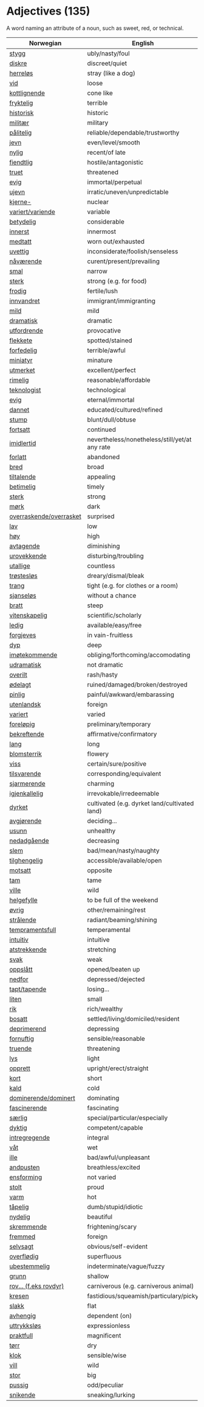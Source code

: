 # Adjectives (135)

A word naming an attribute of a noun, such as sweet, red, or technical.

| Norwegian | English |
| --- | --- |
| [stygg](https://www.ordnett.no/search?language=no&phrase=stygg) | ubly/nasty/foul |
| [diskre](https://www.ordnett.no/search?language=no&phrase=diskre) | discreet/quiet |
| [herreløs](https://www.ordnett.no/search?language=no&phrase=herreløs) | stray (like a dog) |
| [vid](https://www.ordnett.no/search?language=no&phrase=vid) | loose |
| [kottlignende](https://www.ordnett.no/search?language=no&phrase=kottlignende) | cone like |
| [fryktelig](https://www.ordnett.no/search?language=no&phrase=fryktelig) | terrible |
| [historisk](https://www.ordnett.no/search?language=no&phrase=historisk) | historic |
| [militær](https://www.ordnett.no/search?language=no&phrase=militær) | military |
| [pålitelig](https://www.ordnett.no/search?language=no&phrase=pålitelig) | reliable/dependable/trustworthy |
| [jevn](https://www.ordnett.no/search?language=no&phrase=jevn) | even/level/smooth |
| [nylig](https://www.ordnett.no/search?language=no&phrase=nylig) | recent/of late |
| [fiendtlig](https://www.ordnett.no/search?language=no&phrase=fiendtlig) | hostile/antagonistic |
| [truet](https://www.ordnett.no/search?language=no&phrase=truet) | threatened |
| [evig](https://www.ordnett.no/search?language=no&phrase=evig) | immortal/perpetual |
| [ujevn](https://www.ordnett.no/search?language=no&phrase=ujevn) | irratic/uneven/unpredictable |
| [kjerne-](https://www.ordnett.no/search?language=no&phrase=kjerne-) | nuclear |
| [variert/variende](https://www.ordnett.no/search?language=no&phrase=variert/variende) | variable |
| [betydelig](https://www.ordnett.no/search?language=no&phrase=betydelig) | considerable |
| [innerst](https://www.ordnett.no/search?language=no&phrase=innerst) | innermost |
| [medtatt](https://www.ordnett.no/search?language=no&phrase=medtatt) | worn out/exhausted |
| [uvettig](https://www.ordnett.no/search?language=no&phrase=uvettig) | inconsiderate/foolish/senseless |
| [nåværende](https://www.ordnett.no/search?language=no&phrase=nåværende) | curent/present/prevailing |
| [smal](https://www.ordnett.no/search?language=no&phrase=smal) | narrow |
| [sterk](https://www.ordnett.no/search?language=no&phrase=sterk) | strong (e.g. for food) |
| [frodig](https://www.ordnett.no/search?language=no&phrase=frodig) | fertile/lush |
| [innvandret](https://www.ordnett.no/search?language=no&phrase=innvandret) | immigrant/immigranting |
| [mild](https://www.ordnett.no/search?language=no&phrase=mild) | mild |
| [dramatisk](https://www.ordnett.no/search?language=no&phrase=dramatisk) | dramatic |
| [utfordrende](https://www.ordnett.no/search?language=no&phrase=utfordrende) | provocative |
| [flekkete](https://www.ordnett.no/search?language=no&phrase=flekkete) | spotted/stained |
| [forfedelig](https://www.ordnett.no/search?language=no&phrase=forfedelig) | terrible/awful |
| [miniatyr](https://www.ordnett.no/search?language=no&phrase=miniatyr) | minature |
| [utmerket](https://www.ordnett.no/search?language=no&phrase=utmerket) | excellent/perfect |
| [rimelig](https://www.ordnett.no/search?language=no&phrase=rimelig) | reasonable/affordable |
| [teknologist](https://www.ordnett.no/search?language=no&phrase=teknologist) | technological |
| [evig](https://www.ordnett.no/search?language=no&phrase=evig) | eternal/immortal |
| [dannet](https://www.ordnett.no/search?language=no&phrase=dannet) | educated/cultured/refined |
| [stump](https://www.ordnett.no/search?language=no&phrase=stump) | blunt/dull/obtuse |
| [fortsatt](https://www.ordnett.no/search?language=no&phrase=fortsatt) | continued |
| [imidlertid](https://www.ordnett.no/search?language=no&phrase=imidlertid) | nevertheless/nonetheless/still/yet/at any rate |
| [forlatt](https://www.ordnett.no/search?language=no&phrase=forlatt) | abandoned |
| [bred](https://www.ordnett.no/search?language=no&phrase=bred) | broad |
| [tiltalende](https://www.ordnett.no/search?language=no&phrase=tiltalende) | appealing |
| [betimelig](https://www.ordnett.no/search?language=no&phrase=betimelig) | timely |
| [sterk](https://www.ordnett.no/search?language=no&phrase=sterk) | strong |
| [mørk](https://www.ordnett.no/search?language=no&phrase=mørk) | dark |
| [overraskende/overrasket](https://www.ordnett.no/search?language=no&phrase=overraskende/overrasket) | surprised |
| [lav](https://www.ordnett.no/search?language=no&phrase=lav) | low |
| [høy](https://www.ordnett.no/search?language=no&phrase=høy) | high |
| [avtagende](https://www.ordnett.no/search?language=no&phrase=avtagende) | diminishing |
| [urovekkende](https://www.ordnett.no/search?language=no&phrase=urovekkende) | disturbing/troubling |
| [utallige](https://www.ordnett.no/search?language=no&phrase=utallige) | countless |
| [trøstesløs](https://www.ordnett.no/search?language=no&phrase=trøstesløs) | dreary/dismal/bleak |
| [trang](https://www.ordnett.no/search?language=no&phrase=trang) | tight (e.g. for clothes or a room) |
| [sjanseløs](https://www.ordnett.no/search?language=no&phrase=sjanseløs) | without a chance |
| [bratt](https://www.ordnett.no/search?language=no&phrase=bratt) | steep |
| [vitenskapelig](https://www.ordnett.no/search?language=no&phrase=vitenskapelig) | scientific/scholarly |
| [ledig](https://www.ordnett.no/search?language=no&phrase=ledig) | available/easy/free |
| [forgjeves](https://www.ordnett.no/search?language=no&phrase=forgjeves) | in vain-fruitless |
| [dyp](https://www.ordnett.no/search?language=no&phrase=dyp) | deep |
| [imøtekommende](https://www.ordnett.no/search?language=no&phrase=imøtekommende) | obliging/forthcoming/accomodating |
| [udramatisk](https://www.ordnett.no/search?language=no&phrase=udramatisk) | not dramatic |
| [overilt](https://www.ordnett.no/search?language=no&phrase=overilt) | rash/hasty |
| [ødelagt](https://www.ordnett.no/search?language=no&phrase=ødelagt) | ruined/damaged/broken/destroyed |
| [pinlig](https://www.ordnett.no/search?language=no&phrase=pinlig) | painful/awkward/embarassing |
| [utenlandsk](https://www.ordnett.no/search?language=no&phrase=utenlandsk) | foreign |
| [variert](https://www.ordnett.no/search?language=no&phrase=variert) | varied |
| [foreløpig](https://www.ordnett.no/search?language=no&phrase=foreløpig) | preliminary/temporary |
| [bekreftende](https://www.ordnett.no/search?language=no&phrase=bekreftende) | affirmative/confirmatory |
| [lang](https://www.ordnett.no/search?language=no&phrase=lang) | long |
| [blomsterrik](https://www.ordnett.no/search?language=no&phrase=blomsterrik) | flowery |
| [viss](https://www.ordnett.no/search?language=no&phrase=viss) | certain/sure/positive |
| [tilsvarende](https://www.ordnett.no/search?language=no&phrase=tilsvarende) | corresponding/equivalent |
| [sjarmerende](https://www.ordnett.no/search?language=no&phrase=sjarmerende) | charming |
| [igjenkallelig](https://www.ordnett.no/search?language=no&phrase=igjenkallelig) | irrevokable/irredeemable |
| [dyrket](https://www.ordnett.no/search?language=no&phrase=dyrket) | cultivated (e.g. dyrket land/cultivated land) |
| [avgjørende](https://www.ordnett.no/search?language=no&phrase=avgjørende) | deciding... |
| [usunn](https://www.ordnett.no/search?language=no&phrase=usunn) | unhealthy |
| [nedadgående](https://www.ordnett.no/search?language=no&phrase=nedadgående) | decreasing |
| [slem](https://www.ordnett.no/search?language=no&phrase=slem) | bad/mean/nasty/naughty |
| [tilghengelig](https://www.ordnett.no/search?language=no&phrase=tilghengelig) | accessible/available/open |
| [motsatt](https://www.ordnett.no/search?language=no&phrase=motsatt) | opposite |
| [tam](https://www.ordnett.no/search?language=no&phrase=tam) | tame |
| [ville](https://www.ordnett.no/search?language=no&phrase=ville) | wild |
| [helgefylle](https://www.ordnett.no/search?language=no&phrase=helgefylle) | to be full of the weekend |
| [øvrig](https://www.ordnett.no/search?language=no&phrase=øvrig) | other/remaining/rest |
| [strålende](https://www.ordnett.no/search?language=no&phrase=strålende) | radiant/beaming/shining |
| [tempramentsfull](https://www.ordnett.no/search?language=no&phrase=tempramentsfull) | temperamental |
| [intuitiv](https://www.ordnett.no/search?language=no&phrase=intuitiv) | intuitive |
| [atstrekkende](https://www.ordnett.no/search?language=no&phrase=atstrekkende) | stretching |
| [svak](https://www.ordnett.no/search?language=no&phrase=svak) | weak |
| [oppslått](https://www.ordnett.no/search?language=no&phrase=oppslått) | opened/beaten up |
| [nedfor](https://www.ordnett.no/search?language=no&phrase=nedfor) | depressed/dejected |
| [tapt/tapende](https://www.ordnett.no/search?language=no&phrase=tapt/tapende) | losing... |
| [liten](https://www.ordnett.no/search?language=no&phrase=liten) | small |
| [rik](https://www.ordnett.no/search?language=no&phrase=rik) | rich/wealthy |
| [bosatt](https://www.ordnett.no/search?language=no&phrase=bosatt) | settled/living/domiciled/resident |
| [deprimerend](https://www.ordnett.no/search?language=no&phrase=deprimerend) | depressing |
| [fornuftig](https://www.ordnett.no/search?language=no&phrase=fornuftig) | sensible/reasonable |
| [truende](https://www.ordnett.no/search?language=no&phrase=truende) | threatening |
| [lys](https://www.ordnett.no/search?language=no&phrase=lys) | light |
| [opprett](https://www.ordnett.no/search?language=no&phrase=opprett) | upright/erect/straight |
| [kort](https://www.ordnett.no/search?language=no&phrase=kort) | short |
| [kald](https://www.ordnett.no/search?language=no&phrase=kald) | cold |
| [dominerende/dominert](https://www.ordnett.no/search?language=no&phrase=dominerende/dominert) | dominating |
| [fascinerende](https://www.ordnett.no/search?language=no&phrase=fascinerende) | fascinating |
| [særlig](https://www.ordnett.no/search?language=no&phrase=særlig) | special/particular/especially |
| [dyktig](https://www.ordnett.no/search?language=no&phrase=dyktig) | competent/capable |
| [intregregende](https://www.ordnett.no/search?language=no&phrase=intregregende) | integral |
| [våt](https://www.ordnett.no/search?language=no&phrase=våt) | wet |
| [ille](https://www.ordnett.no/search?language=no&phrase=ille) | bad/awful/unpleasant |
| [andpusten](https://www.ordnett.no/search?language=no&phrase=andpusten) | breathless/excited |
| [ensforming](https://www.ordnett.no/search?language=no&phrase=ensforming) | not varied |
| [stolt](https://www.ordnett.no/search?language=no&phrase=stolt) | proud |
| [varm](https://www.ordnett.no/search?language=no&phrase=varm) | hot |
| [tåpelig](https://www.ordnett.no/search?language=no&phrase=tåpelig) | dumb/stupid/idiotic |
| [nydelig](https://www.ordnett.no/search?language=no&phrase=nydelig) | beautiful |
| [skremmende](https://www.ordnett.no/search?language=no&phrase=skremmende) | frightening/scary |
| [fremmed](https://www.ordnett.no/search?language=no&phrase=fremmed) | foreign |
| [selvsagt](https://www.ordnett.no/search?language=no&phrase=selvsagt) | obvious/self-evident |
| [overflødig](https://www.ordnett.no/search?language=no&phrase=overflødig) | superfluous |
| [ubestemmelig](https://www.ordnett.no/search?language=no&phrase=ubestemmelig) | indeterminate/vague/fuzzy |
| [grunn](https://www.ordnett.no/search?language=no&phrase=grunn) | shallow |
| [rov... (f.eks rovdyr)](https://www.ordnett.no/search?language=no&phrase=rov...%20(f.eks%20rovdyr)) | carniverous (e.g. carniverous animal) |
| [kresen](https://www.ordnett.no/search?language=no&phrase=kresen) | fastidious/squeamish/particulary/picky |
| [slakk](https://www.ordnett.no/search?language=no&phrase=slakk) | flat |
| [avhengig](https://www.ordnett.no/search?language=no&phrase=avhengig) | dependent (on) |
| [uttrykksløs](https://www.ordnett.no/search?language=no&phrase=uttrykksløs) | expressionless |
| [praktfull](https://www.ordnett.no/search?language=no&phrase=praktfull) | magnificent |
| [tørr](https://www.ordnett.no/search?language=no&phrase=tørr) | dry |
| [klok](https://www.ordnett.no/search?language=no&phrase=klok) | sensible/wise |
| [vill](https://www.ordnett.no/search?language=no&phrase=vill) | wild |
| [stor](https://www.ordnett.no/search?language=no&phrase=stor) | big |
| [pussig](https://www.ordnett.no/search?language=no&phrase=pussig) | odd/peculiar |
| [snikende](https://www.ordnett.no/search?language=no&phrase=snikende) | sneaking/lurking |

